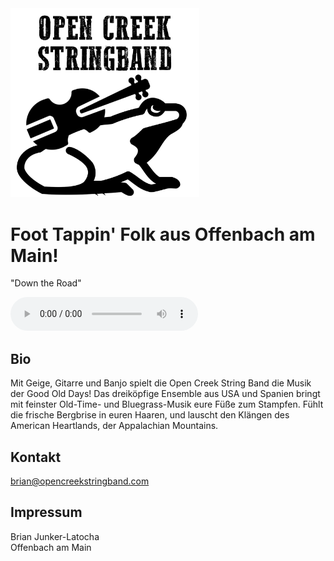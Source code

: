 <img src="/opencreek.png" width="60%">

# Foot Tappin' Folk aus Offenbach am Main!
<p class="audiotext">"Down the Road"</p>
 <audio controls>
     <source src="\jam_session.mp3" type="audio/mpeg">
</audio>

## Bio
Mit Geige, Gitarre und Banjo spielt die Open Creek String Band die Musik der Good Old Days!
Das dreiköpfige Ensemble aus USA und Spanien bringt mit feinster Old-Time- und Bluegrass-Musik eure Füße zum Stampfen. Fühlt die frische Bergbrise in euren Haaren, und lauscht den Klängen des American Heartlands, der Appalachian Mountains.
## Kontakt
[brian@opencreekstringband.com](mailto:brian@opencreekstringband.com)

## Impressum

Brian Junker-Latocha  
Offenbach am Main